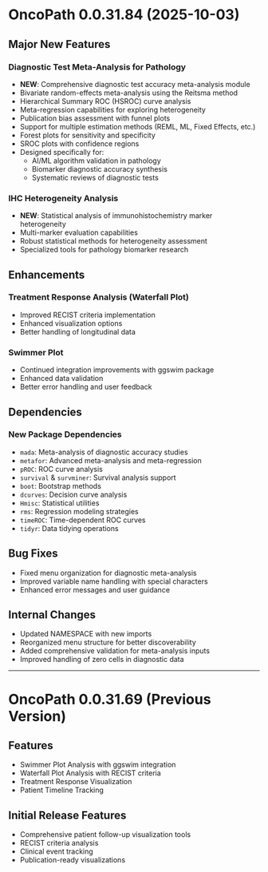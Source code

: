 # OncoPath 0.0.31.84 (2025-10-03)

## Major New Features

### Diagnostic Test Meta-Analysis for Pathology
- **NEW**: Comprehensive diagnostic test accuracy meta-analysis module
- Bivariate random-effects meta-analysis using the Reitsma method
- Hierarchical Summary ROC (HSROC) curve analysis
- Meta-regression capabilities for exploring heterogeneity
- Publication bias assessment with funnel plots
- Support for multiple estimation methods (REML, ML, Fixed Effects, etc.)
- Forest plots for sensitivity and specificity
- SROC plots with confidence regions
- Designed specifically for:
  - AI/ML algorithm validation in pathology
  - Biomarker diagnostic accuracy synthesis
  - Systematic reviews of diagnostic tests

### IHC Heterogeneity Analysis
- **NEW**: Statistical analysis of immunohistochemistry marker heterogeneity
- Multi-marker evaluation capabilities
- Robust statistical methods for heterogeneity assessment
- Specialized tools for pathology biomarker research

## Enhancements

### Treatment Response Analysis (Waterfall Plot)
- Improved RECIST criteria implementation
- Enhanced visualization options
- Better handling of longitudinal data

### Swimmer Plot
- Continued integration improvements with ggswim package
- Enhanced data validation
- Better error handling and user feedback

## Dependencies

### New Package Dependencies
- `mada`: Meta-analysis of diagnostic accuracy studies
- `metafor`: Advanced meta-analysis and meta-regression
- `pROC`: ROC curve analysis
- `survival` & `survminer`: Survival analysis support
- `boot`: Bootstrap methods
- `dcurves`: Decision curve analysis
- `Hmisc`: Statistical utilities
- `rms`: Regression modeling strategies
- `timeROC`: Time-dependent ROC curves
- `tidyr`: Data tidying operations

## Bug Fixes
- Fixed menu organization for diagnostic meta-analysis
- Improved variable name handling with special characters
- Enhanced error messages and user guidance

## Internal Changes
- Updated NAMESPACE with new imports
- Reorganized menu structure for better discoverability
- Added comprehensive validation for meta-analysis inputs
- Improved handling of zero cells in diagnostic data

---

# OncoPath 0.0.31.69 (Previous Version)

## Features
- Swimmer Plot Analysis with ggswim integration
- Waterfall Plot Analysis with RECIST criteria
- Treatment Response Visualization
- Patient Timeline Tracking

## Initial Release Features
- Comprehensive patient follow-up visualization tools
- RECIST criteria analysis
- Clinical event tracking
- Publication-ready visualizations
